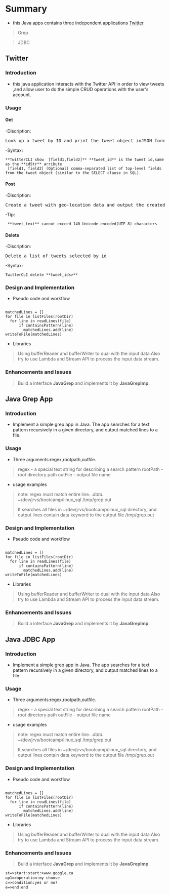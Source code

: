  # Summary
 * this Java apps contains three independent applications
 [Twitter](#Twitter)
 
 >Grep
 
 >JDBC
 
   ## Twitter
  ### Introduction 
  - this java application interacts with the Twitter API in order to view tweets ,and allow user to do the simple CRUD operations with the user's account. 
  ### Usage
  #### Get
  -Discription:
  <pre>Look up a tweet by ID and print the tweet object inJSON format.Show user specified [fields] in the JSON document.Show user specified [fields] in the JSON document.</pre>
  -Syntax:
 <pre><code>**TwitterCLI show <tweet_id> [field1,field2]** **tweet_id** is the tweet id,same as the **idStr** arribute
 [field1, field2] (Optional) comma-separated list of top-level fields from the tweet object (similar to the SELECT clause in SQL).</pre></code>
 #### Post
 -Discription:
  <pre>Create a tweet with geo-location data and output the created tweet object(simplified) in JSON format.</pre>
  -Tip:
 <pre><code> **tweet_text** cannot exceed 140 Unicode-encoded(UTF-8) characters</pre></code>
 #### Delete
 -Discription:
  <pre>Delete a list of tweets selected by id</pre>
  -Syntax:
 <pre><code>TwitterCLI delete **tweet_ids>** </pre></code>
  ### Design and Implementation
 
  - Pseudo code and workflow
  <pre><code> 
matchedLines = []
for file in listFiles(rootDir)
  for line in readLines(file)
      if containsPattern(line)
        matchedLines.add(line)
writeToFile(matchedLines)</code></pre>
  
  - Libraries
  >Using bufferReader and bufferWriter to dual with the input data.Also try to use Lambda and Stream API to process the input data stream.
  

  ### Enhancements and Issues
  >Build a interface **JavaGrep** and implements it by  **JavaGrepImp**.

 ## Java Grep App
  ### Introduction 
  - Implement a simple grep app in Java. The app searches for a text pattern recursively in a given directory, and output matched lines to a file. 
  ### Usage
  - Three arguments:regex,rootpath,outfile.
  >regex - a special text string for describing a search pattern
  >rootPath - root directory path
  >outFile - output file name
  
  - usage examples
  > note: regex must match entire line.
.*data.* ~/dev/jrvs/bootcamp/linux_sql /tmp/grep.out
>
>It searches all files in ~/dev/jrvs/bootcamp/linux_sql directory, and output lines contain data keyword to the output file
 /tmp/grep.out
  ### Design and Implementation
 
  - Pseudo code and workflow
  <pre><code> 
matchedLines = []
for file in listFiles(rootDir)
  for line in readLines(file)
      if containsPattern(line)
        matchedLines.add(line)
writeToFile(matchedLines)</code></pre>
  
  - Libraries
  >Using bufferReader and bufferWriter to dual with the input data.Also try to use Lambda and Stream API to process the input data stream.
  

  ### Enhancements and Issues
  >Build a interface **JavaGrep** and implements it by  **JavaGrepImp**.
  
  ## Java JDBC App
  ### Introduction 
  - Implement a simple grep app in Java. The app searches for a text pattern recursively in a given directory, and output matched lines to a file. 
  ### Usage
  - Three arguments:regex,rootpath,outfile.
  >regex - a special text string for describing a search pattern
  >rootPath - root directory path
  >outFile - output file name
  
  - usage examples
  > note: regex must match entire line.
.*data.* ~/dev/jrvs/bootcamp/linux_sql /tmp/grep.out
>
>It searches all files in ~/dev/jrvs/bootcamp/linux_sql directory, and output lines contain data keyword to the output file
 /tmp/grep.out
  ### Design and Implementation
 
  - Pseudo code and workflow
  <pre><code> 
matchedLines = []
for file in listFiles(rootDir)
  for line in readLines(file)
      if containsPattern(line)
        matchedLines.add(line)
writeToFile(matchedLines)</code></pre>
  
  - Libraries
  >Using bufferReader and bufferWriter to dual with the input data.Also try to use Lambda and Stream API to process the input data stream.
  

  ### Enhancements and Issues
  >Build a interface **JavaGrep** and implements it by  **JavaGrepImp**.
  

  
  ```dtd
  st=>start:start:>www.google.ca
  op1=>operation:my choose
  c=>condition:yes or no?
  e=>end:end

```
